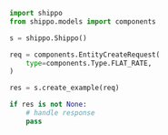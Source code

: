 <!-- Start SDK Example Usage [usage] -->
```python
import shippo
from shippo.models import components

s = shippo.Shippo()

req = components.EntityCreateRequest(
    type=components.Type.FLAT_RATE,
)

res = s.create_example(req)

if res is not None:
    # handle response
    pass

```
<!-- End SDK Example Usage [usage] -->